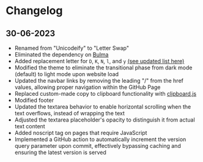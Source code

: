 # Changelog

## 30-06-2023

- Renamed from "Unicodeify" to "Letter Swap"
- Eliminated the dependency on [Bulma](https://bulma.io/)
- Added replacement letter for `D`, `K`, `N`, `l`, and `y` [(see updated list here)](javascripts/letters.js)
- Modified the theme to eliminate the transitional phase from dark mode (default) to light mode upon website load
- Updated the navbar links by removing the leading "/" from the href values, allowing proper navigation within the GitHub Page
- Replaced custom-made copy to clipboard functionality with [clipboard.js](https://clipboardjs.com/)
- Modified footer
- Updated the textarea behavior to enable horizontal scrolling when the text overflows, instead of wrapping the text
- Adjusted the textarea placeholder's opacity to distinguish it from actual text content
- Added noscript tag on pages that require JavaScript 
- Implemented a GitHub action to automatically increment the version query parameter upon commit, effectively bypassing caching and ensuring the latest version is served